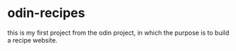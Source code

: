 # odin-recipes
this is my first project from the odin project, in which the purpose is to build a recipe website.
